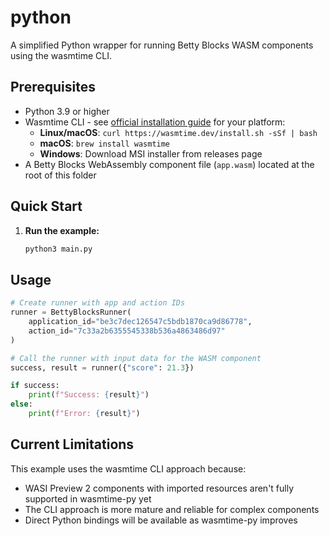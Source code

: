 # python

A simplified Python wrapper for running Betty Blocks WASM components using the wasmtime CLI.

## Prerequisites

- Python 3.9 or higher
- Wasmtime CLI - see [official installation guide](https://docs.wasmtime.dev/cli-install.html) for your platform:
  - **Linux/macOS**: `curl https://wasmtime.dev/install.sh -sSf | bash`
  - **macOS**: `brew install wasmtime` 
  - **Windows**: Download MSI installer from releases page
- A Betty Blocks WebAssembly component file (`app.wasm`) located at the root of this folder

## Quick Start

1. **Run the example:**
   ```bash
   python3 main.py
   ```

## Usage

```python
# Create runner with app and action IDs
runner = BettyBlocksRunner(
    application_id="be3c7dec126547c5bdb1870ca9d86778",
    action_id="7c33a2b6355545338b536a4863486d97"
)

# Call the runner with input data for the WASM component
success, result = runner({"score": 21.3}) 

if success:
    print(f"Success: {result}")
else:
    print(f"Error: {result}")
```

## Current Limitations

This example uses the wasmtime CLI approach because:
- WASI Preview 2 components with imported resources aren't fully supported in wasmtime-py yet
- The CLI approach is more mature and reliable for complex components
- Direct Python bindings will be available as wasmtime-py improves 
